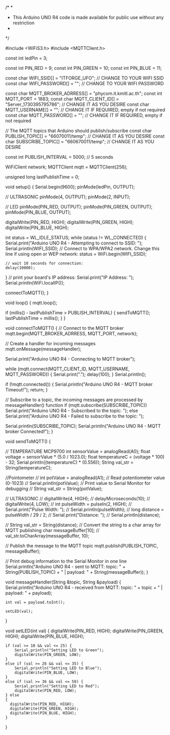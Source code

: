 /*
 *
 * This Arduino UNO R4 code is made available for public use without any restriction
 *
 */

#include <WiFiS3.h>
#include <MQTTClient.h>

const int ledPin = 3;

const int PIN_RED = 9;
const int PIN_GREEN = 10;
const int PIN_BLUE = 11;

const char WIFI_SSID[] = "ITFORGE_UFO";          // CHANGE TO YOUR WIFI SSID
const char WIFI_PASSWORD[] = "";  // CHANGE TO YOUR WIFI PASSWORD

const char MQTT_BROKER_ADRRESS[] = "phycom.it.kmitl.ac.th";
const int MQTT_PORT = 1883;
const char MQTT_CLIENT_ID[] = "Server_1730395795786";  // CHANGE IT AS YOU DESIRE
const char MQTT_USERNAME[] = "";                        // CHANGE IT IF REQUIRED, empty if not required
const char MQTT_PASSWORD[] = "";                        // CHANGE IT IF REQUIRED, empty if not required

// The MQTT topics that Arduino should publish/subscribe
const char PUBLISH_TOPIC[] = "66070011/temp";    // CHANGE IT AS YOU DESIRE
const char SUBSCRIBE_TOPIC[] = "660670011/temp";  // CHANGE IT AS YOU DESIRE

const int PUBLISH_INTERVAL = 5000;  // 5 seconds

WiFiClient network;
MQTTClient mqtt = MQTTClient(256);

unsigned long lastPublishTime = 0;

void setup() {
  Serial.begin(9600);
  pinMode(ledPin, OUTPUT);

  // ULTRASONIC
  pinMode(4, OUTPUT);
  pinMode(2, INPUT);

  // LED
  pinMode(PIN_RED, OUTPUT);
  pinMode(PIN_GREEN, OUTPUT);
  pinMode(PIN_BLUE, OUTPUT);

  digitalWrite(PIN_RED, HIGH);
  digitalWrite(PIN_GREEN, HIGH);
  digitalWrite(PIN_BLUE, HIGH);

  int status = WL_IDLE_STATUS;
  while (status != WL_CONNECTED) {
    Serial.print("Arduino UNO R4 - Attempting to connect to SSID: ");
    Serial.println(WIFI_SSID);
    // Connect to WPA/WPA2 network. Change this line if using open or WEP network:
    status = WiFi.begin(WIFI_SSID);

    // wait 10 seconds for connection:
    delay(10000);
  }
  // print your board's IP address:
  Serial.print("IP Address: ");
  Serial.println(WiFi.localIP());

  connectToMQTT();
}

void loop() {
  mqtt.loop();

  if (millis() - lastPublishTime > PUBLISH_INTERVAL) {
    sendToMQTT();
    lastPublishTime = millis();
  }
}

void connectToMQTT() {
  // Connect to the MQTT broker
  mqtt.begin(MQTT_BROKER_ADRRESS, MQTT_PORT, network);

  // Create a handler for incoming messages
  mqtt.onMessage(messageHandler);

  Serial.print("Arduino UNO R4 - Connecting to MQTT broker");

  while (mqtt.connect(MQTT_CLIENT_ID, MQTT_USERNAME, MQTT_PASSWORD)) {
    Serial.print(".");
    delay(100);
  }
  Serial.println();

  if (!mqtt.connected()) {
    Serial.println("Arduino UNO R4 - MQTT broker Timeout!");
    return;
  }

  // Subscribe to a topic, the incoming messages are processed by messageHandler() function
  if (mqtt.subscribe(SUBSCRIBE_TOPIC))
    Serial.print("Arduino UNO R4 - Subscribed to the topic: ");
  else
    Serial.print("Arduino UNO R4 - Failed to subscribe to the topic: ");

  Serial.println(SUBSCRIBE_TOPIC);
  Serial.println("Arduino UNO R4 - MQTT broker Connected!");
}

void sendToMQTT() {

  // TEMPERATURE MCP9700
  int sensorValue = analogRead(A0);
  float voltage = sensorValue * (5.0 / 1023.0);
  float temperatureC = (voltage * 100) - 32;
  Serial.println((temperatureC) * (0.556));
  String val_str = String(temperatureC);

  //Pointometer
  // int potValue = analogRead(A1);  // Read potentiometer value (0-1023)
  // Serial.println(potValue);  // Print value to Serial Monitor for debugging
  // String val_str = String(potValue);

  // ULTRASONIC
  // digitalWrite(4, HIGH);
  // delayMicroseconds(10);
  // digitalWrite(4, LOW);
  // int pulseWidth = pulseIn(2, HIGH);
  // Serial.print("Pulse Width: ");
  // Serial.println(pulseWidth);
  // long distance = pulseWidth / 29 / 2;
  // Serial.print("Distance: ");
  // Serial.println(distance);

  // String val_str = String(distance);
  // Convert the string to a char array for MQTT publishing
  char messageBuffer[10];
  // val_str.toCharArray(messageBuffer, 10);

  // Publish the message to the MQTT topic
  mqtt.publish(PUBLISH_TOPIC, messageBuffer);

  // Print debug information to the Serial Monitor in one line
  Serial.println("Arduino UNO R4 - sent to MQTT: topic: " + String(PUBLISH_TOPIC) + " | payload: " + String(messageBuffer));
}


void messageHandler(String &topic, String &payload) {
    Serial.println("Arduino UNO R4 - received from MQTT: topic: " + topic + " | payload: " + payload);

    int val = payload.toInt();

    setLED(val);
}

void setLED(int val)
{
    digitalWrite(PIN_RED, HIGH);
    digitalWrite(PIN_GREEN, HIGH);
    digitalWrite(PIN_BLUE, HIGH);

    if (val >= 10 && val <= 25) {
        Serial.println("Setting LED to Green");
        digitalWrite(PIN_GREEN, LOW);
    }
    else if (val >= 26 && val <= 35) {
        Serial.println("Setting LED to Blue");
        digitalWrite(PIN_BLUE, LOW);
    }
    else if (val >= 36 && val <= 50) {
        Serial.println("Setting LED to Red");
        digitalWrite(PIN_RED, LOW);
    } else
    {
      digitalWrite(PIN_RED, HIGH);
      digitalWrite(PIN_GREEN, HIGH);
      digitalWrite(PIN_BLUE, HIGH);
    }
}
